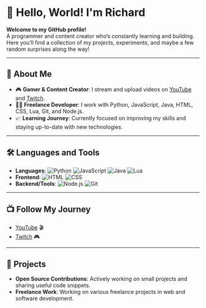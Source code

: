 # 👋 Hello, World! I'm Richard

**Welcome to my GitHub profile!**  
A programmer and content creator who’s constantly learning and building. Here you’ll find a collection of my projects, experiments, and maybe a few random surprises along the way!

---

## 🌟 About Me

- 🎮 **Gamer & Content Creator**: I stream and upload videos on [YouTube](https://youtube.com) and [Twitch](https://twitch.tv).
- 🧑‍💻 **Freelance Developer**: I work with Python, JavaScript, Java, HTML, CSS, Lua, Git, and Node.js.
- 📈 **Learning Journey**: Currently focused on improving my skills and staying up-to-date with new technologies.

---

## 🛠️ Languages and Tools

- **Languages**: ![Python](https://img.shields.io/badge/-Python-3776AB?logo=python&logoColor=white) ![JavaScript](https://img.shields.io/badge/-JavaScript-F7DF1E?logo=javascript&logoColor=black) ![Java](https://img.shields.io/badge/-Java-007396?logo=java&logoColor=white) ![Lua](https://img.shields.io/badge/-Lua-2C2D72?logo=lua&logoColor=white)
- **Frontend**: ![HTML](https://img.shields.io/badge/-HTML-E34F26?logo=html5&logoColor=white) ![CSS](https://img.shields.io/badge/-CSS-1572B6?logo=css3&logoColor=white)
- **Backend/Tools**: ![Node.js](https://img.shields.io/badge/-Node.js-339933?logo=node.js&logoColor=white) ![Git](https://img.shields.io/badge/-Git-F05032?logo=git&logoColor=white)

---

## 📺 Follow My Journey

- [YouTube](https://www.youtube.com/@yeahakis) 🎬
- [Twitch](https://www.twitch.tv/yeahakis) 🎮

---

## 📝 Projects

- **Open Source Contributions**: Actively working on small projects and sharing useful code snippets.
- **Freelance Work**: Working on various freelance projects in web and software development.

